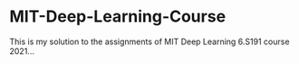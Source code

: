 # MIT-Deep-Learning-Course

This is my solution to the assignments of MIT Deep Learning 6.S191 course 2021...
